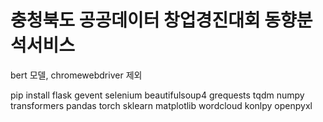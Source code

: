 # 충청북도 공공데이터 창업경진대회 동향분석서비스
bert 모델, chromewebdriver 제외

pip install
flask
gevent
selenium
beautifulsoup4
grequests
tqdm
numpy
transformers
pandas
torch
sklearn
matplotlib
wordcloud
konlpy
openpyxl
